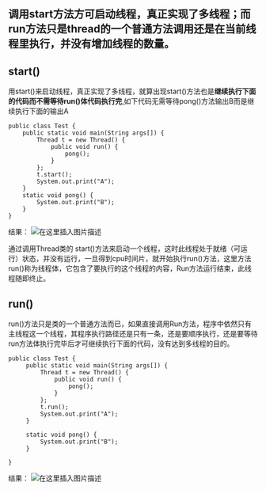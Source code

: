 

## 调用start方法方可启动线程，真正实现了多线程；而run方法只是thread的一个普通方法调用还是在当前线程里执行，并没有增加线程的数量。

## start()

用start()来启动线程，真正实现了多线程，就算出现start()方法也是**继续执行下面的代码而不需等待run()体代码执行完**,如下代码无需等待pong()方法输出B而是继续执行下面的输出A


    public class Test {
        public static void main(String args[]) {
            Thread t = new Thread() {
                public void run() {
                    pong();
                }
            };
            t.start();
            System.out.print("A");
        }
        static void pong() {
            System.out.print("B");
        }
    }

    
结果：
![在这里插入图片描述](https://img-blog.csdnimg.cn/20190109201816468.png)


通过调用Thread类的 start()方法来启动一个线程，这时此线程处于就绪（可运行）状态，并没有运行，一旦得到cpu时间片，就开始执行run()方法，这里方法 run()称为线程体，它包含了要执行的这个线程的内容，Run方法运行结束，此线程随即终止。

## run()

run()方法只是类的一个普通方法而已，如果直接调用Run方法，程序中依然只有主线程这一个线程，其程序执行路径还是只有一条，还是要顺序执行，还是要等待run方法体执行完毕后才可继续执行下面的代码，没有达到多线程的目的。


    public class Test {
    	 public static void main(String args[]) {
             Thread t = new Thread() {
                 public void run() {
                     pong();
                 }
             };
             t.run();
             System.out.print("A");
         }
      
         static void pong() {
             System.out.print("B");
         }
    
    }


结果：
![在这里插入图片描述](https://img-blog.csdnimg.cn/20190109201902102.png)
